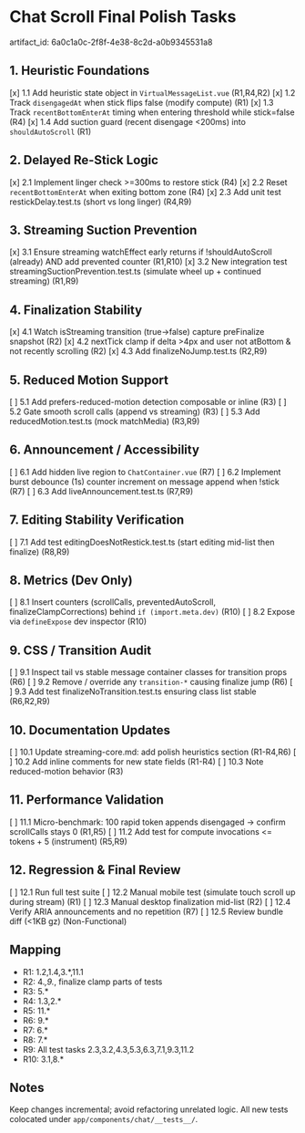 # Chat Scroll Final Polish Tasks

artifact_id: 6a0c1a0c-2f8f-4e38-8c2d-a0b9345531a8

## 1. Heuristic Foundations

[x] 1.1 Add heuristic state object in `VirtualMessageList.vue` (R1,R4,R2)
[x] 1.2 Track `disengagedAt` when stick flips false (modify compute) (R1)
[x] 1.3 Track `recentBottomEnterAt` timing when entering threshold while stick=false (R4)
[x] 1.4 Add suction guard (recent disengage <200ms) into `shouldAutoScroll` (R1)

## 2. Delayed Re-Stick Logic

[x] 2.1 Implement linger check >=300ms to restore stick (R4)
[x] 2.2 Reset `recentBottomEnterAt` when exiting bottom zone (R4)
[x] 2.3 Add unit test restickDelay.test.ts (short vs long linger) (R4,R9)

## 3. Streaming Suction Prevention

[x] 3.1 Ensure streaming watchEffect early returns if !shouldAutoScroll (already) AND add prevented counter (R1,R10)
[x] 3.2 New integration test streamingSuctionPrevention.test.ts (simulate wheel up + continued streaming) (R1,R9)

## 4. Finalization Stability

[x] 4.1 Watch isStreaming transition (true->false) capture preFinalize snapshot (R2)
[x] 4.2 nextTick clamp if delta >4px and user not atBottom & not recently scrolling (R2)
[x] 4.3 Add finalizeNoJump.test.ts (R2,R9)

## 5. Reduced Motion Support

[ ] 5.1 Add prefers-reduced-motion detection composable or inline (R3)
[ ] 5.2 Gate smooth scroll calls (append vs streaming) (R3)
[ ] 5.3 Add reducedMotion.test.ts (mock matchMedia) (R3,R9)

## 6. Announcement / Accessibility

[ ] 6.1 Add hidden live region to `ChatContainer.vue` (R7)
[ ] 6.2 Implement burst debounce (1s) counter increment on message append when !stick (R7)
[ ] 6.3 Add liveAnnouncement.test.ts (R7,R9)

## 7. Editing Stability Verification

[ ] 7.1 Add test editingDoesNotRestick.test.ts (start editing mid-list then finalize) (R8,R9)

## 8. Metrics (Dev Only)

[ ] 8.1 Insert counters (scrollCalls, preventedAutoScroll, finalizeClampCorrections) behind `if (import.meta.dev)` (R10)
[ ] 8.2 Expose via `defineExpose` dev inspector (R10)

## 9. CSS / Transition Audit

[ ] 9.1 Inspect tail vs stable message container classes for transition props (R6)
[ ] 9.2 Remove / override any `transition-*` causing finalize jump (R6)
[ ] 9.3 Add test finalizeNoTransition.test.ts ensuring class list stable (R6,R2,R9)

## 10. Documentation Updates

[ ] 10.1 Update streaming-core.md: add polish heuristics section (R1-R4,R6)
[ ] 10.2 Add inline comments for new state fields (R1-R4)
[ ] 10.3 Note reduced-motion behavior (R3)

## 11. Performance Validation

[ ] 11.1 Micro-benchmark: 100 rapid token appends disengaged → confirm scrollCalls stays 0 (R1,R5)
[ ] 11.2 Add test for compute invocations <= tokens + 5 (instrument) (R5,R9)

## 12. Regression & Final Review

[ ] 12.1 Run full test suite
[ ] 12.2 Manual mobile test (simulate touch scroll up during stream) (R1)
[ ] 12.3 Manual desktop finalization mid-list (R2)
[ ] 12.4 Verify ARIA announcements and no repetition (R7)
[ ] 12.5 Review bundle diff (<1KB gz) (Non-Functional)

## Mapping

-   R1: 1.2,1.4,3.\*,11.1
-   R2: 4._,9._, finalize clamp parts of tests
-   R3: 5.\*
-   R4: 1.3,2.\*
-   R5: 11.\*
-   R6: 9.\*
-   R7: 6.\*
-   R8: 7.\*
-   R9: All test tasks 2.3,3.2,4.3,5.3,6.3,7.1,9.3,11.2
-   R10: 3.1,8.\*

## Notes

Keep changes incremental; avoid refactoring unrelated logic. All new tests colocated under `app/components/chat/__tests__/`.
